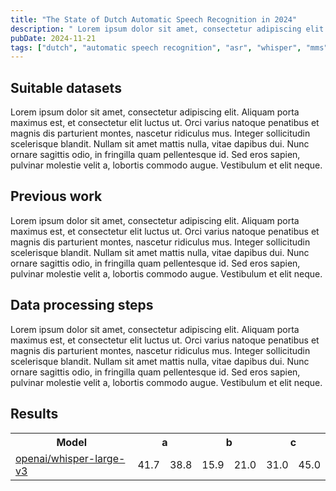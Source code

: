 ```yaml
---
title: "The State of Dutch Automatic Speech Recognition in 2024"
description: " Lorem ipsum dolor sit amet, consectetur adipiscing elit. Aliquam porta maximus est, et consectetur elit luctus ut. Orci varius natoque penatibus et magnis dis parturient montes, nascetur ridiculus mus. Integer sollicitudin scelerisque blandit. Nullam sit amet mattis nulla, vitae dapibus dui."
pubDate: 2024-11-21
tags: ["dutch", "automatic speech recognition", "asr", "whisper", "mms"]
---
```


## Suitable datasets
Lorem ipsum dolor sit amet, consectetur adipiscing elit. Aliquam porta maximus est, et consectetur elit luctus ut. Orci varius natoque penatibus et magnis dis parturient montes, nascetur ridiculus mus. Integer sollicitudin scelerisque blandit. Nullam sit amet mattis nulla, vitae dapibus dui. Nunc ornare sagittis odio, in fringilla quam pellentesque id. Sed eros sapien, pulvinar molestie velit a, lobortis commodo augue. Vestibulum et elit neque. 

## Previous work
Lorem ipsum dolor sit amet, consectetur adipiscing elit. Aliquam porta maximus est, et consectetur elit luctus ut. Orci varius natoque penatibus et magnis dis parturient montes, nascetur ridiculus mus. Integer sollicitudin scelerisque blandit. Nullam sit amet mattis nulla, vitae dapibus dui. Nunc ornare sagittis odio, in fringilla quam pellentesque id. Sed eros sapien, pulvinar molestie velit a, lobortis commodo augue. Vestibulum et elit neque. 


## Data processing steps
Lorem ipsum dolor sit amet, consectetur adipiscing elit. Aliquam porta maximus est, et consectetur elit luctus ut. Orci varius natoque penatibus et magnis dis parturient montes, nascetur ridiculus mus. Integer sollicitudin scelerisque blandit. Nullam sit amet mattis nulla, vitae dapibus dui. Nunc ornare sagittis odio, in fringilla quam pellentesque id. Sed eros sapien, pulvinar molestie velit a, lobortis commodo augue. Vestibulum et elit neque. 

## Results

<table>
  <tr class="[&>th]:align-bottom">
    <th>Model</th>
    <th colspan="2">a</th>
    <th colspan="2">b</th>
    <th colspan="2">c</th>
  </tr>
  <tr>
    <td><a href="https://huggingface.co/openai/whisper-large-v3" target="_blank">openai/whisper-large-v3</a></td>
    <td>41.7</td><td>38.8</td>
    <td>15.9</td><td>21.0</td>
    <td>31.0</td><td>45.0</td>
  </tr>
</table>


<!--
comp-a  spontaneous conversations (face-to-face)                                (41.7   38.8)
comp-c  spontaneous telephone dialogues (recorded via a switchboard)            (31.0   45.0)
comp-d  spontaneous telephone dialogues (recorded on MD with local interface)   (n/a    40.3)
comp-e  simulated business negotiations                                         (26.2    n/a)
comp-h  lessons recorded in a classroom                                         (23.0   26.5)

comp-b  interviews with teachers of Dutch                                       (15.9   21.0)
comp-f  interviews/discussions/debates (broadcast)                              (15.1   18.5)

comp-i  live (eg sport) commentaries (broadcast)                                (12.6   11.8)
comp-n  lectures/seminars                                                       (15.0   12.5)
comp-j  newsreports/reportages (broadcast)                                      (14.2   10.1)
comp-g  (political) discussions/debates/meetings (non-broadcast)                (12.4    6.6)
comp-l  commentaries/columns/reviews (broadcast)                                (10.6    6.5)
comp-k  news (broadcast)                                                        (6.0     9.3)
comp-o  read speech                                                             (5.0     5.4)
comp-m  ceremonious speeches/sermons                                            (3.7    10.0)
-->

<!-- | Domain | CGN Components |
| --- | --- |
| spontaneous conversations | a c d |
| interviews/discussions/debates (non-broadcast) | b e g |
| interviews/discussions/debates (broadcast) | f | -->

<!-- ----------------------------------------------------------------------------------------------------------------------------------------------------------------------------------------------------------------------------------------------------------------------
                                              |      a      |      b      |      c      |      d      |      e      |      f      |      g      |      h      |      i      |      j      |      k      |      l      |      m      |      n      |      o      |     
                                              |  nl  /  vl  |  nl  /  vl  |  nl  /  vl  |  nl  /  vl  |  nl  /  vl  |  nl  /  vl  |  nl  /  vl  |  nl  /  vl  |  nl  /  vl  |  nl  /  vl  |  nl  /  vl  |  nl  /  vl  |  nl  /  vl  |  nl  /  vl  |  nl  /  vl  | AVG 
----------------------------------------------------------------------------------------------------------------------------------------------------------------------------------------------------------------------------------------------------------------------
jonatasgrosman/wav2vec2-large-xlsr-53-dutch   | 79.8   77.2 | 49.1   48.9 | 70.0   81.3 |        79.8 | 59.1        | 39.1   48.4 | 39.9   28.7 | 59.3   57.3 | 55.8   41.7 | 40.2   27.8 | 24.2   27.6 | 36.7   23.5 | 17.6   40.2 | 39.1   38.2 | 17.1   20.0 | 53.7
wietsedv/wav2vec2-large-xlsr-53-dutch         | 77.8   75.4 | 48.4   46.6 | 68.2   78.0 |        76.3 | 56.5        | 38.4   47.5 | 36.5   26.8 | 57.2   52.0 | 58.3   43.7 | 39.8   28.1 | 24.3   27.4 | 36.6   23.7 | 15.4   39.4 | 35.9   35.9 | 16.0   20.2 | 52.3
facebook/wav2vec2-large-xlsr-53-dutch         | 74.3   70.0 | 49.5   44.6 | 64.5   73.4 |        73.4 | 57.0        | 40.4   46.6 | 41.2   30.7 | 57.2   49.8 | 53.7   39.7 | 42.7   30.1 | 31.4   31.2 | 38.4   24.0 | 20.1   39.2 | 40.3   37.0 | 21.0   18.9 | 51.3
jonatasgrosman/wav2vec2-xls-r-1b-dutch        | 68.6   65.3 | 39.5   37.6 | 57.8   68.9 |        70.1 | 45.9        | 31.6   37.2 | 24.9   16.3 | 47.2   42.9 | 37.0   28.5 | 33.5   20.8 | 20.5   20.1 | 28.8   18.4 | 13.2   26.9 | 28.9   28.5 | 15.0   17.2 | 43.8
----------------------------------------------------------------------------------------------------------------------------------------------------------------------------------------------------------------------------------------------------------------------
facebook/mms-1b-fl102                         | 95.8   84.7 | 51.5   52.0 | 82.0   91.5 |        86.6 | 73.0        | 43.0   48.7 | 29.7   18.2 | 60.5   53.9 | 39.8   33.2 | 44.9   23.5 | 22.5   20.0 | 36.5   19.2 | 78.7   31.5 | 32.0   29.5 | 25.3   17.4 | 59.0
facebook/mms-1b-l1107                         | 70.6   65.3 | 40.9   39.8 | 59.7   68.6 |        69.8 | 50.3        | 34.9   38.9 | 30.3   22.0 | 50.2   41.7 | 39.4   29.2 | 35.2   23.3 | 26.7   25.8 | 32.5   20.7 | 12.3   34.6 | 31.4   29.6 | 17.3   18.6 | 45.9
facebook/mms-1b-all                           | 65.9   57.4 | 35.0   34.8 | 54.9   64.5 |        62.5 | 44.8        | 28.0   29.7 | 21.6   11.0 | 41.8   34.4 | 28.8   20.0 | 29.6   15.4 | 16.4   13.7 | 24.1   13.5 | 14.6   20.1 | 24.4   21.1 | 12.8   12.9 | 39.6
----------------------------------------------------------------------------------------------------------------------------------------------------------------------------------------------------------------------------------------------------------------------
openai/whisper-small                          | 82.2   69.1 | 33.6   40.6 | 63.1   72.5 |        60.7 | 49.9        | 33.6   38.1 | 30.4   15.9 | 45.1   34.7 | 41.0   24.8 | 26.6   18.5 | 15.4   15.9 | 23.6   14.6 | 12.6   26.2 | 25.3   21.3 | 16.2   14.2 | 46.2
openai/whisper-medium                         | 56.9   48.7 | 21.4   27.0 | 41.4   51.2 |        68.9 | 32.5        | 21.1   22.8 | 16.8   10.2 | 30.4   33.1 | 18.0   17.2 | 20.7   13.6 |  9.0    9.6 | 15.4    9.2 |  7.5   20.2 | 19.7   14.8 |  9.0    8.3 | 30.9
openai/whisper-large                          | 52.4   44.4 | 22.1   26.0 | 39.8   54.4 |        53.8 | 33.4        | 18.7   26.2 | 15.6    9.9 | 30.6   27.9 | 15.2   46.2 | 18.6   12.7 |  7.7    8.9 | 14.7    8.7 |  8.0   16.9 | 19.5   13.9 |  8.9    7.7 | 29.7
openai/whisper-large-v2                       | 48.9   42.0 | 19.7   24.5 | 36.4   48.8 |        45.7 | 31.0        | 17.4   20.8 | 15.7    7.4 | 29.4   28.1 | 14.3   15.6 | 17.2   12.1 |  7.0    8.0 | 13.1    7.3 |  6.8   13.3 | 20.8   13.6 |  6.9    6.1 | 27.0
openai/whisper-large-v3-turbo                 | 43.2   40.2 | 17.2   21.5 | 32.4   47.7 |        40.3 | 26.0        | 15.6   22.5 | 12.9    6.7 | 26.6   25.0 | 13.8   12.1 | 14.8   12.2 |  6.3    7.2 | 11.3    6.7 |  4.3   11.7 | 15.5   13.2 |  5.4    5.6 | 24.4
openai/whisper-large-v3                       | 41.7   38.8 | 15.9   21.0 | 31.0   45.0 |        40.3 | 26.2        | 15.1   18.5 | 12.4    6.6 | 23.0   26.5 | 12.6   11.8 | 14.2   10.1 |  6.0    9.3 | 10.6    6.5 |  3.7   10.0 | 15.0   12.5 |  5.0    5.4 | 23.3
----------------------------------------------------------------------------------------------------------------------------------------------------------------------------------------------------------------------------------------------------------------------
macro average                                 | 66.0   59.9 | 34.1   35.8 | 53.9   65.1 |  0.0   63.7 | 45.0    0.0 | 29.0   34.3 | 25.2   16.2 | 43.0   39.0 | 32.9   28.0 | 29.1   19.1 | 16.7   17.3 | 24.8   15.1 | 16.5   25.4 | 26.8   23.8 | 13.5   13.3 |     
---------------------------------------------------------------------------------------------------------------------------------------------------------------------------------------------------------------------------------------------------------------------- -->